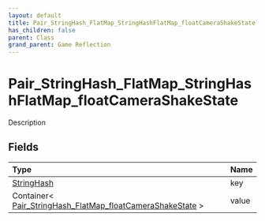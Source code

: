```yaml
---
layout: default
title: Pair_StringHash_FlatMap_StringHashFlatMap_floatCameraShakeState
has_children: false
parent: Class
grand_parent: Game Reflection
---
```

# Pair_StringHash_FlatMap_StringHashFlatMap_floatCameraShakeState
Description 

## Fields

| Type | Name |
|:----------|:--------------|
| [StringHash](/riftbreaker-wiki/docs/game-reflection/classes/string_hash/) | key |
| Container< [Pair_StringHash_FlatMap_floatCameraShakeState](/riftbreaker-wiki/docs/game-reflection/classes/pair__string_hash__flat_map_float_camera_shake_state/) > | value |


